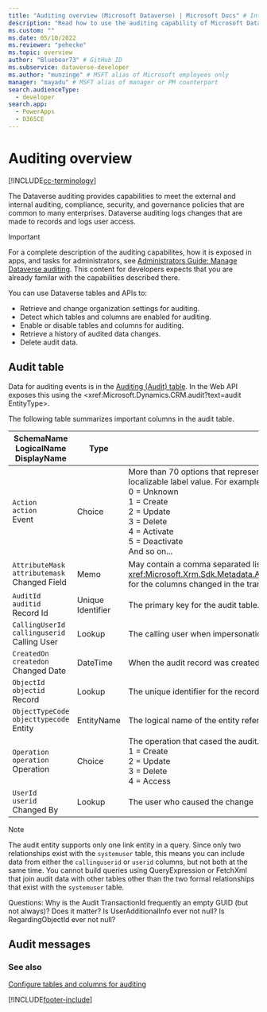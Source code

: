 ```yaml
---
title: "Auditing overview (Microsoft Dataverse) | Microsoft Docs" # Intent and product brand in a unique string of 43-59 chars including spaces
description: "Read how to use the auditing capability of Microsoft Dataverse to record column and table data changes over time for use in analysis and reporting purposes." # 115-145 characters including spaces. This abstract displays in the search result.
ms.custom: ""
ms.date: 05/10/2022
ms.reviewer: "pehecke"
ms.topic: overview
author: "Bluebear73" # GitHub ID
ms.subservice: dataverse-developer
ms.author: "munzinge" # MSFT alias of Microsoft employees only
manager: "mayadu" # MSFT alias of manager or PM counterpart
search.audienceType: 
  - developer
search.app: 
  - PowerApps
  - D365CE
---
```


# Auditing overview

[!INCLUDE[cc-terminology](includes/cc-terminology.md)]

The Dataverse auditing provides capabilities to meet the external and internal auditing, compliance, security, and governance policies that are common to many enterprises. Dataverse auditing logs changes that are made to records and logs user access.

> [!IMPORTANT]
> For a complete description of the auditing capabilites, how it is exposed in apps, and tasks for administrators, see [Administrators Guide: Manage Dataverse auditing](/power-platform/admin/manage-dataverse-auditing). This content for developers expects that you are already familar with the capabilities described there.

You can use Dataverse tables and APIs to:

- Retrieve and change organization settings for auditing.
- Detect which tables and columns are enabled for auditing.
- Enable or disable tables and columns for auditing.
- Retrieve a history of audited data changes.
- Delete audit data.

## Audit table

Data for auditing events is in the [Auditing (Audit) table](reference/entities/audit.md). In the Web API exposes this using the <xref:Microsoft.Dynamics.CRM.audit?text=audit EntityType>.

The following table summarizes important columns in the audit table.

|SchemaName<br />LogicalName<br />DisplayName  |Type  |Description  |
|---------|---------|---------|
|`Action`<br />`action`<br />Event|Choice|More than 70 options that represent the name of the message that caused the change. Each option has an integer and a localizable label value. For example:<br />0 = Unknown<br />1 = Create<br /> 2 = Update<br />3 = Delete<br />4 = Activate<br />5 = Deactivate<br />And so on... |
|`AttributeMask`<br />`attributemask`<br />Changed Field|Memo|May contain a comma separated list of numbers that correspond to the <xref:Microsoft.Xrm.Sdk.Metadata.AttributeMetadata>.<xref:Microsoft.Xrm.Sdk.Metadata.AttributeMetadata.ColumnNumber> for the columns changed in the transaction for the action. |
|`AuditId`<br />`auditid`<br /> Record Id|Unique Identifier|The primary key for the audit table.|
|`CallingUserId`<br />`callinguserid`<br />Calling User|Lookup|The calling user when impersonation is used for the operation. Otherwise null. |
|`CreatedOn`<br />`createdon`<br />Changed Date|DateTime|When the audit record was created.|
|`ObjectId`<br />`objectid`<br />Record|Lookup|The unique identifier for the record that was audited.|
|`ObjectTypeCode`<br />`objecttypecode`<br />Entity|EntityName|The logical name of the entity referred to by the `objectid` column.|
|`Operation`<br />`operation`<br />Operation|Choice|The operation that cased the audit. One of 4 values:<br />1 = Create<br />2 = Update<br />3 = Delete<br />4 = Access<br />|
|`UserId`<br />`userid`<br />Changed By|Lookup|The user who caused the change|

<!-- |`RegardingObjectId`<br />`regardingobjectid`<br />Regarding |Lookup|         |
|`TransactionId`<br />`transactionid`<br />Transaction Id|         |         |
|`UserAdditionalInfo`<br />`useradditionalinfo`<br />User Info|         |         | -->

> [!NOTE]
> The audit entity supports only one link entity in a query. Since only two relationships exist with the `systemuser` table, this means you can include data from either the `callinguserid` or `userid` columns, but not both at the same time.
> You cannot build queries using QueryExpression or FetchXml that join audit data with other tables other than the two formal relationships that exist with the `systemuser` table.

Questions: 
Why is the Audit TransactionId frequently an empty GUID (but not always)? Does it matter?
Is UserAdditionalInfo ever not null?
Is RegardingObjectId ever not null?





## Audit messages



<!-- Organizations often need to be in compliance with various regulations to ensure availability of customer interaction history, audit logs, access reports, and security incident tracking reports. Organizations may want to track changes in Microsoft Dataverse data for security and analytical purpose.  
  
 Dataverse supports an auditing capability where table and column data changes within an organization can be recorded over time for use in analysis and reporting purposes. Auditing is supported on all custom and most customizable tables and columns. Auditing is not supported on table or column definition changes, retrieve operations, export operations, or during authentication. For information on how to configure auditing, see [Configure tables and columns for auditing](configure-entities-attributes-auditing.md).  
  
## Supported for auditing

 The following lists auditing capabilities for Dataverse:  
  
* Audit of customizable tables
* Audit of custom tables
* Configure tables for audit
* Configure columns for audit
* Privilege-based audit trail viewing
* Privilege-based audit summary viewing
* Audit log deletion for a partitioned SQL database  
* Audit log deletion for a non-partitioned SQL database 
* Audit of record create, update, and delete operations
* Audit of relationships (1:N, N:N) 
* Audit of audit events
* Audit of user access
* Adherence to regulatory standards
* Auditing APIs for developers
  
## Not supported for auditing  
 The following lists what cannot be audited for Dataverse:  
  
* Audit of read operations
* Audit of table and column definition changes

However, you can enable audit of read operations from the Power Platform admin center (PPAC). More information: [Enable auditing](/power-platform/admin/enable-use-comprehensive-auditing#enable-auditing)
  
## Key concepts  
 The following bullets identify some key auditing concepts:  
  
-   You can enable or disable auditing at the organization, table, and column levels. If auditing is not enabled at the organization level, auditing of tables and columns, even if it is enabled, does not occur. By default, auditing is enabled on all auditable table columns, but is disabled at the table and organization level.  
  
-   The ability to retrieve and display the audit history is restricted to users who have certain security privileges: View Audit History, and View Audit Summary. There are also privileges specific to partitions: View Audit Partitions, and Delete Audit Partitions. See the specific message request documentation for information about the required privileges for each message.  
  
-   Audited data changes are stored in records of the **audit** table.  
  
## Data that can be audited  
 The following list identifies the data and operations that can be audited:  
  
-   Create, update, and delete operations on records.  
  
-   Changes to the shared privileges of a record.  
  
-   N:N association or disassociation of records.  
  
-   Changes to security roles.  
  
-   Audit changes at the table, column, and organization level. For example, enabling audit on a table.  
  
-   Deletion of audit logs.  
  
-   When (date/time) a user accesses Dataverse data, for how long, and from what client.  
  
 Enabling or disabling of field level security by setting the <xref:Microsoft.Xrm.Sdk.Metadata.AttributeMetadata.IsSecured> column cannot be audited.   -->
  
### See also

[Configure tables and columns for auditing](configure-entities-attributes-auditing.md) 

[!INCLUDE[footer-include](../../includes/footer-banner.md)]